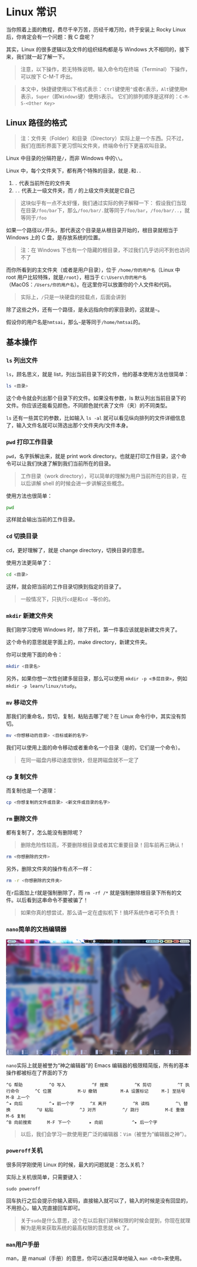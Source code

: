 # Linux 常识

当你照着上面的教程，费尽千辛万苦，历经千难万险，终于安装上 Rocky Linux 后，你肯定会有一个问题：我 C 盘呢？

其实，Linux 的很多逻辑以及文件的组织结构都是与 Windows 大不相同的，接下来，我们就一起了解一下。

> 注意，以下操作，若无特殊说明，输入命令均在终端（Terminal）下操作，可以按下 C-M-T 呼出。

> 本文中，快捷键使用以下格式表示：
> `Ctrl`键使用`^`或者`C`表示，`Alt`键使用`M`表示，`Super`（即`Windows`键）使用`S`表示。
> 它们的排列顺序是这样的：`C-M-S-<Other Key>`

## Linux 路径的格式

> 注：文件夹（Folder）和目录（Directory）实际上是一个东西。只不过，我们在图形界面下更习惯叫文件夹，终端命令行下更喜欢叫目录。

Linux 中目录的分隔符是`/`，而非 Windows 中的`\\`。

Linux 中，每个文件夹下，都有两个特殊的目录，就是`.`和`..`

1. `.` 代表当前所在的文件夹
2. `..` 代表上一级文件夹，而 `/` 的上级文件夹就是它自己

> 这块似乎有一点不太好懂，我们通过实际的例子解释一下：
> 假设我们当现在目录`/foo/bar`下，那么`/foo/bar/.`就等同于`/foo/bar`，`/foo/bar/..`，就等同于`/foo`

如果一个路径以`/`开头，那代表这个目录是从根目录开始的，根目录就相当于 Windows 上的 C 盘，是存放系统的位置。

> 注：在 Windows 下也有一个隐藏的根目录，不过我们几乎访问不到也访问不了

而你所看到的主文件夹（或者是用户目录），位于 `/home/你的用户名`（Linux 中 root 用户比较特殊，就是`/root`），相当于 `C:\Users\你的用户名`（MacOS：`/Users/你的用户名`）。在这里你可以放置你的个人文件和代码。

> 实际上，`/`只是一块硬盘的挂载点，后面会讲到

除了这些之外，还有一个路径，是永远指向你的家目录的，这就是`~`。

假设你的用户名是`hmtsai`，那么`~`是等同于`/home/hmtsai`的。

## 基本操作

### `ls` 列出文件

`ls`，顾名思义，就是 list，列出当前目录下的文件，他的基本使用方法也很简单：

```bash
ls <目录>
```

这个命令就会列出那个目录下的文件。如果没有参数，ls 默认列出当前目录下的文件。你应该还能看见颜色，不同颜色就代表了文件（夹）的不同类型。

`ls` 还有一些其它的参数，比如输入 `ls -al` 就可以看见纵向排列的文件详细信息了，输入文件名就可以筛选出那个文件夹内/文件本身。

### `pwd` 打印工作目录

`pwd`，名字拆解出来，就是 print work directory。也就是打印工作目录，这个命令可以让我们快速了解到我们当前所在的目录。

> 工作目录（work directory），可以简单的理解为用户当前所在的目录，在以后讲解 shell 的时候会进一步讲解这些概念。

使用方法也很简单：

```bash
pwd
```

这样就会输出当前的工作目录。

### `cd` 切换目录

cd，更好理解了，就是 change directory，切换目录的意思。

使用方法更简单了：

```bash
cd <目录>
```

这样，就会把当前的工作目录切换到指定的目录了。

> 一般情况下，只执行`cd`是和`cd ~`等价的。

### `mkdir` 新建文件夹

我们刚学习使用 Windows 时，除了开机，第一件事应该就是新建文件夹了。

这个命令的意思就是字面上的，make directory，新建文件夹。

你可以使用下面的命令：

```bash
mkdir <目录名>
```

另外，如果你想一次性创建多层目录，那么可以使用 `mkdir -p <多层目录>`，例如 `mkdir -p learn/linux/study`。

### `mv` 移动文件

那我们的重命名，剪切，复制，粘贴去哪了呢？在 Linux 命令行中，其实没有剪切。

```bash
mv <你想移动的目录> <目标或新的名字>
```

我们可以使用上面的命令移动或者重命名一个目录（是的，它们是一个命令）。

> 在同一磁盘内移动速度很快，但是跨磁盘就不一定了

### `cp` 复制文件

而复制也是一个道理：

```bash
cp <你想复制的文件或目录> <新文件或目录的名字>
```

### `rm` 删除文件

都有复制了，怎么能没有删除呢？

> 删除危险性较高，不要删除根目录或者其它重要目录！回车前再三确认！

```bash
rm <你想删除的文件>
```

另外，删除文件夹的操作有点不一样：

```bash
rm -r <你想删除的文件夹>
```

在`r`后面加上`f`就是强制删除了，而 `rm -rf /*` 就是强制删除根目录下所有的文件。以后看到这串命令不要被骗了！

> 如果你真的想尝试，那么请一定在虚拟机下！搞坏系统作者可不负责！


### `nano`简单的文档编辑器

![Nano 的界面](./assets/2.5.1.png)

`nano`实际上就是被誉为“神之编辑器”的 Emacs 编辑器的极限精简版，所有的基本操作都被标在了界面的下方

```text
^G 帮助          ^O 写入          ^F 搜索          ^K 剪切          ^T 执行命令      ^C 位置          M-U 撤销         M-A 设置标记     M-] 至括号       M-B 上一个      
^◂ 向后          ^◂ 前一个字      ^X 离开          ^R 读档          ^\ 替换          ^U 粘贴          ^J 对齐          ^/ 跳行          M-E 重做         M-6 复制         
^B 向前搜索      M-F 下一个       ▸ 向前           ^▸ 后一个字
```

> 以后，我们会学习一款使用更广泛的编辑器：`Vim`（被誉为“编辑器之神”）。

### `poweroff`关机

很多同学刚使用 Linux 的时候，最大的问题就是：怎么关机？

实际上关机很简单，只需要键入：

```shell
sudo poweroff
```

回车执行之后会提示你输入密码，直接输入就可以了，输入的时候是没有回显的，不用担心，输入完直接回车即可。

> 关于`sudo`是什么意思，这个在以后我们讲解权限的时候会提到，你现在就理解为是用来获取系统的最高权限的意思就 ok 了。

### `man`用户手册

man，是 manual（手册）的意思，你可以通过简单地输入 `man <命令>`来使用。

